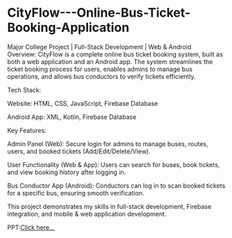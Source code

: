 # CityFlow---Online-Bus-Ticket-Booking-Application

Major College Project | Full-Stack Development | Web & Android
<br>
Overview:
CityFlow is a complete online bus ticket booking system, built as both a web application and an Android app. The system streamlines the ticket booking process for users, enables admins to manage bus operations, and allows bus conductors to verify tickets efficiently.

Tech Stack:

Website: HTML, CSS, JavaScript, Firebase Database

Android App: XML, Kotlin, Firebase Database

Key Features:

Admin Panel (Web): Secure login for admins to manage buses, routes, users, and booked tickets (Add/Edit/Delete/View).

User Functionality (Web & App): Users can search for buses, book tickets, and view booking history after logging in.

Bus Conductor App (Android): Conductors can log in to scan booked tickets for a specific bus, ensuring smooth verification.

This project demonstrates my skills in full-stack development, Firebase integration, and mobile & web application development.

PPT:[Click here...](./CityFlowV2.pptx)
